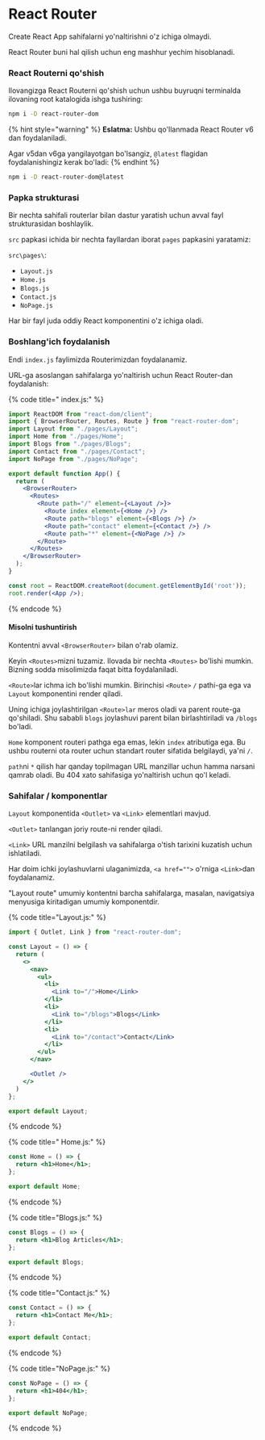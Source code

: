 # React Router

Create React App sahifalarni yo'naltirishni o'z ichiga olmaydi.

React Router buni hal qilish uchun eng mashhur yechim hisoblanadi.

### React Routerni qo'shish

Ilovangizga React Routerni qo'shish uchun ushbu buyruqni terminalda ilovaning root katalogida ishga tushiring:

```bash
npm i -D react-router-dom
```

{% hint style="warning" %}
**Eslatma:** Ushbu qo'llanmada React Router v6 dan foydalaniladi.

Agar v5dan v6ga yangilayotgan bo'lsangiz, `@latest` flagidan foydalanishingiz kerak bo'ladi:
{% endhint %}

```bash
npm i -D react-router-dom@latest
```

### Papka strukturasi

Bir nechta sahifali routerlar bilan dastur yaratish uchun avval fayl strukturasidan boshlaylik.

`src` papkasi ichida  bir nechta fayllardan iborat `pages` papkasini yaratamiz:

`src\pages\`:

* `Layout.js`
* `Home.js`
* `Blogs.js`
* `Contact.js`
* `NoPage.js`

Har bir fayl juda oddiy React komponentini o'z ichiga oladi.

### Boshlang'ich foydalanish

Endi `index.js` faylimizda Routerimizdan foydalanamiz.

URL-ga asoslangan sahifalarga yo'naltirish uchun React Router-dan foydalanish:

{% code title=" index.js:" %}
```jsx
import ReactDOM from "react-dom/client";
import { BrowserRouter, Routes, Route } from "react-router-dom";
import Layout from "./pages/Layout";
import Home from "./pages/Home";
import Blogs from "./pages/Blogs";
import Contact from "./pages/Contact";
import NoPage from "./pages/NoPage";

export default function App() {
  return (
    <BrowserRouter>
      <Routes>
        <Route path="/" element={<Layout />}>
          <Route index element={<Home />} />
          <Route path="blogs" element={<Blogs />} />
          <Route path="contact" element={<Contact />} />
          <Route path="*" element={<NoPage />} />
        </Route>
      </Routes>
    </BrowserRouter>
  );
}

const root = ReactDOM.createRoot(document.getElementById('root'));
root.render(<App />);
```
{% endcode %}

#### Misolni tushuntirish

Kontentni avval `<BrowserRouter>` bilan o'rab olamiz.

Keyin `<Routes>`mizni tuzamiz. Ilovada bir nechta `<Routes>` bo'lishi mumkin. Bizning sodda misolimizda faqat bitta foydalaniladi.

`<Route>`lar ichma ich bo'lishi mumkin. Birinchisi `<Route>` `/` pathi-ga ega va `Layout` komponentini render qiladi.

Uning ichiga joylashtirilgan `<Route>lar` meros oladi va parent route-ga qo'shiladi. Shu sababli `blogs` joylashuvi parent bilan birlashtiriladi va `/blogs` bo'ladi.

`Home` komponent routeri pathga ega emas, lekin `index` atributiga ega. Bu ushbu routerni ota router uchun standart router sifatida belgilaydi, ya'ni `/`.

`path`ni `*`  qilish har qanday topilmagan URL manzillar uchun hamma narsani qamrab oladi. Bu 404 xato sahifasiga yo'naltirish uchun qo'l keladi.

### Sahifalar / komponentlar

`Layout` komponentida `<Outlet>` va `<Link>` elementlari mavjud.

`<Outlet>` tanlangan joriy route-ni render qiladi.

`<Link>` URL manzilni belgilash va sahifalarga o'tish tarixini kuzatish uchun ishlatiladi.

Har doim ichki joylashuvlarni ulaganimizda, `<a href="">`  o'rniga `<Link>`dan foydalanamiz.

"Layout route" umumiy kontentni barcha sahifalarga, masalan, navigatsiya menyusiga kiritadigan umumiy komponentdir.

{% code title="Layout.js:" %}
```jsx
import { Outlet, Link } from "react-router-dom";

const Layout = () => {
  return (
    <>
      <nav>
        <ul>
          <li>
            <Link to="/">Home</Link>
          </li>
          <li>
            <Link to="/blogs">Blogs</Link>
          </li>
          <li>
            <Link to="/contact">Contact</Link>
          </li>
        </ul>
      </nav>

      <Outlet />
    </>
  )
};

export default Layout;
```
{% endcode %}

{% code title=" Home.js:" %}
```jsx
const Home = () => {
  return <h1>Home</h1>;
};

export default Home;
```
{% endcode %}

{% code title="Blogs.js:" %}
```jsx
const Blogs = () => {
  return <h1>Blog Articles</h1>;
};

export default Blogs;
```
{% endcode %}

{% code title="Contact.js:" %}
```jsx
const Contact = () => {
  return <h1>Contact Me</h1>;
};

export default Contact;
```
{% endcode %}

{% code title="NoPage.js:" %}
```jsx
const NoPage = () => {
  return <h1>404</h1>;
};

export default NoPage;
```
{% endcode %}
